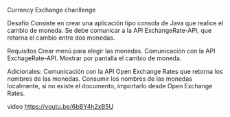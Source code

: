 Currency Exchange chanllenge

Desafio
Consiste en crear una aplicación tipo consola de Java que realice el cambio de moneda. Se debe comunicar a la API ExchangeRate-API, que retorna el cambio entre dos monedas.

Requisitos
Crear menú para elegir las monedas.
Comunicación con la API ExchageRate-API.
Mostrar por pantalla el cambio de moneda.

Adicionales:
Comunicación con la API Open Exchange Rates que retorna los nombres de las monedas.
Consumir los nombres de las monedas localmente, si no existe el documento, importarlo desde Open Exchange Rates.

video
https://youtu.be/6bBY4h2xB5U